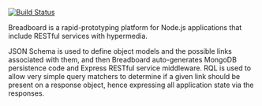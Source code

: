 [![Build Status](https://travis-ci.org/atsid/breadboard.svg?branch=master)](https://travis-ci.org/atsid/breadboard)

Breadboard is a rapid-prototyping platform for Node.js applications that include RESTful services with hypermedia.

JSON Schema is used to define object models and the possible links associated with them, and then Breadboard auto-generates MongoDB persistence code and Express RESTful service middleware.
RQL is used to allow very simple query matchers to determine if a given link should be present on a response object, hence expressing all application state via the responses.